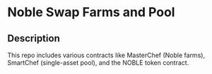# Noble Swap Farms and Pool

## Description

This repo includes various contracts like MasterChef (Noble farms), SmartChef (single-asset pool), and the NOBLE token contract.

